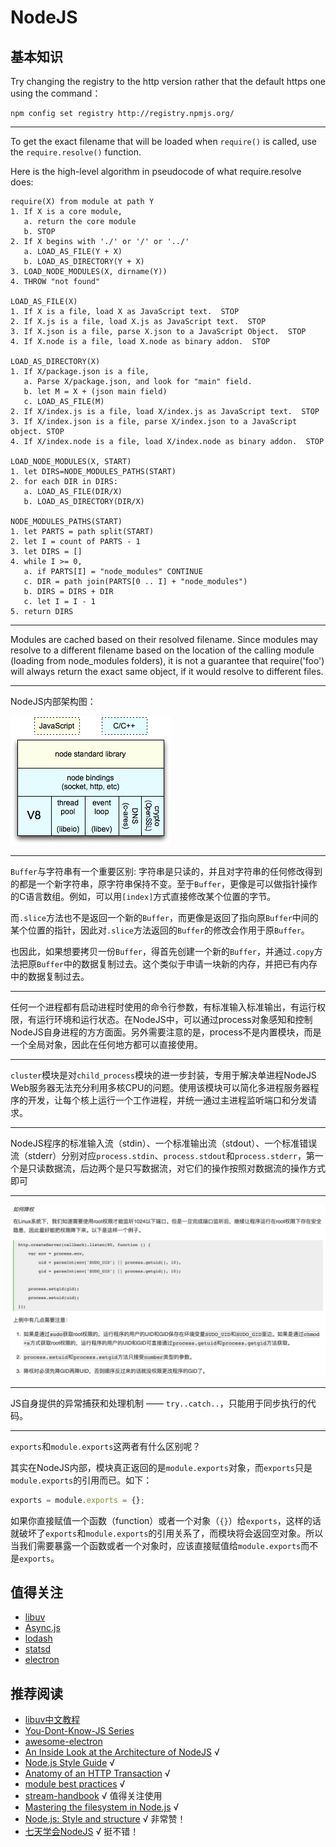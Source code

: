 # NodeJS

## 基本知识

Try changing the registry to the http version rather that the default https one using the command：

```shell
npm config set registry http://registry.npmjs.org/
```

------

To get the exact filename that will be loaded when `require()` is called, use the `require.resolve()` function.

Here is the high-level algorithm in pseudocode of what require.resolve does:

```
require(X) from module at path Y
1. If X is a core module,
   a. return the core module
   b. STOP
2. If X begins with './' or '/' or '../'
   a. LOAD_AS_FILE(Y + X)
   b. LOAD_AS_DIRECTORY(Y + X)
3. LOAD_NODE_MODULES(X, dirname(Y))
4. THROW "not found"

LOAD_AS_FILE(X)
1. If X is a file, load X as JavaScript text.  STOP
2. If X.js is a file, load X.js as JavaScript text.  STOP
3. If X.json is a file, parse X.json to a JavaScript Object.  STOP
4. If X.node is a file, load X.node as binary addon.  STOP

LOAD_AS_DIRECTORY(X)
1. If X/package.json is a file,
   a. Parse X/package.json, and look for "main" field.
   b. let M = X + (json main field)
   c. LOAD_AS_FILE(M)
2. If X/index.js is a file, load X/index.js as JavaScript text.  STOP
3. If X/index.json is a file, parse X/index.json to a JavaScript object. STOP
4. If X/index.node is a file, load X/index.node as binary addon.  STOP

LOAD_NODE_MODULES(X, START)
1. let DIRS=NODE_MODULES_PATHS(START)
2. for each DIR in DIRS:
   a. LOAD_AS_FILE(DIR/X)
   b. LOAD_AS_DIRECTORY(DIR/X)

NODE_MODULES_PATHS(START)
1. let PARTS = path split(START)
2. let I = count of PARTS - 1
3. let DIRS = []
4. while I >= 0,
   a. if PARTS[I] = "node_modules" CONTINUE
   c. DIR = path join(PARTS[0 .. I] + "node_modules")
   b. DIRS = DIRS + DIR
   c. let I = I - 1
5. return DIRS
```

------

Modules are cached based on their resolved filename. Since modules may resolve to a different filename based on the location of the calling module (loading from node_modules folders), it is not a guarantee that require('foo') will always return the exact same object, if it would resolve to different files.

------

NodeJS内部架构图：

![node-internal-arch](./media/nodejsarch.png)

------

`Buffer`与字符串有一个重要区别: 字符串是只读的，并且对字符串的任何修改得到的都是一个新字符串，原字符串保持不变。至于`Buffer`，更像是可以做指针操作的C语言数组。例如，可以用`[index]`方式直接修改某个位置的字节。

而`.slice`方法也不是返回一个新的`Buffer`，而更像是返回了指向原`Buffer`中间的某个位置的指针，因此对`.slice`方法返回的`Buffer`的修改会作用于原`Buffer`。

也因此，如果想要拷贝一份`Buffer`，得首先创建一个新的`Buffer`，并通过`.copy`方法把原`Buffer`中的数据复制过去。这个类似于申请一块新的内存，并把已有内存中的数据复制过去。

------

任何一个进程都有启动进程时使用的命令行参数，有标准输入标准输出，有运行权限，有运行环境和运行状态。在NodeJS中，可以通过process对象感知和控制NodeJS自身进程的方方面面。另外需要注意的是，process不是内置模块，而是一个全局对象，因此在任何地方都可以直接使用。

------

`cluster`模块是对`child_process`模块的进一步封装，专用于解决单进程NodeJS Web服务器无法充分利用多核CPU的问题。使用该模块可以简化多进程服务器程序的开发，让每个核上运行一个工作进程，并统一通过主进程监听端口和分发请求。

------

NodeJS程序的标准输入流（stdin）、一个标准输出流（stdout）、一个标准错误流（stderr）分别对应`process.stdin`、`process.stdout`和`process.stderr`，第一个是只读数据流，后边两个是只写数据流，对它们的操作按照对数据流的操作方式即可

------

![](media/14517882569110.jpg)

------

JS自身提供的异常捕获和处理机制 —— `try..catch..`，只能用于同步执行的代码。

------

`exports`和`module.exports`这两者有什么区别呢？

其实在NodeJS内部，模块真正返回的是`module.exports`对象，而`exports`只是`module.exports`的引用而已。如下：

```javascript
exports = module.exports = {};
```

如果你直接赋值一个函数（function）或者一个对象（`{}`）给`exports`，这样的话就破坏了`exports`和`module.exports`的引用关系了，而模块将会返回空对象。所以当我们需要暴露一个函数或者一个对象时，应该直接赋值给`module.exports`而不是`exports`。

## 值得关注

- [libuv](http://libuv.org/)
- [Async.js](https://github.com/caolan/async)
- [lodash](https://lodash.com)
- [statsd](https://github.com/etsy/statsd)
- [electron](https://github.com/atom/electron)

## 推荐阅读

- [libuv中文教程](http://luohaha.github.io/Chinese-uvbook/)
- [You-Dont-Know-JS Series](https://github.com/getify/You-Dont-Know-JS)
- [awesome-electron](https://github.com/sindresorhus/awesome-electron)
- [An Inside Look at the Architecture of NodeJS](http://mcgill-csus.github.io/student_projects/Submission2.pdf) √
- [Node.js Style Guide](https://github.com/felixge/node-style-guide) √
- [Anatomy of an HTTP Transaction](https://nodejs.org/en/docs/guides/anatomy-of-an-http-transaction/) √
- [module best practices](https://github.com/mattdesl/module-best-practices) √
- [stream-handbook](https://github.com/substack/stream-handbook) √ 值得关注使用
- [Mastering the filesystem in Node.js](https://medium.com/@yoshuawuyts/mastering-the-filesystem-in-node-js-4706b7cb0801#.dermpbiul) √
- [Node.js: Style and structure](http://caolan.org/posts/nodejs_style_and_structure/) √ 非常赞！
- [七天学会NodeJS](http://nqdeng.github.io/7-days-nodejs/) √ 挺不错！


